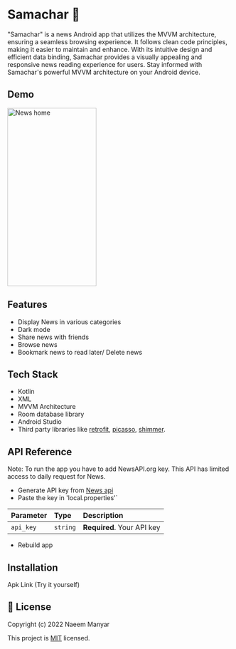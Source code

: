 # Samachar 📰

"Samachar" is a news Android app that utilizes the MVVM architecture, ensuring a seamless browsing experience. It follows clean code principles, making it easier to maintain and enhance. With its intuitive design and efficient data binding, Samachar provides a visually appealing and responsive news reading experience for users. Stay informed with Samachar's powerful MVVM architecture on your Android device.

 ## Demo 
 
 <img algn="center" src="https://github.com/Raj-m01/News-App/blob/master/screenshots/mainactivity.jpeg" alt="News home" style="width:200px;height:400px;">

## Features

* Display News in various categories 
* Dark mode
* Share news with friends
* Browse news
* Bookmark news to read later/ Delete news

## Tech Stack 

 * Kotlin
 * XML
 * MVVM Architecture
 * Room database library
 * Android Studio
 * Third party libraries like [retrofit](https://square.github.io/retrofit/), [picasso](https://square.github.io/picasso/), [shimmer](https://github.com/facebook/shimmer-android).

## API Reference

Note: To run the app you have to add NewsAPI.org key. This API has limited access to daily request for News. 
 * Generate API key from <a href="https://newsapi.org/">News api</a>
 *  Paste the key in 'local.properties'`

| Parameter | Type     | Description                |
| :-------- | :------- | :------------------------- |
| `api_key` | `string` | **Required**. Your API key |

 * Rebuild app
 
## Installation

Apk Link (Try it yourself)


## 📝 License 

Copyright (c) 2022 Naeem Manyar

This project is [MIT](https://github.com/Raj-m01/News-App/blob/master/License) licensed.
